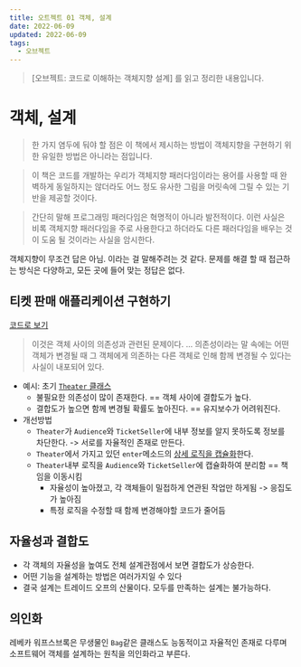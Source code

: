 ```yaml
---
title: 오트젝트 01 객체, 설계
date: 2022-06-09
updated: 2022-06-09
tags:
  - 오브젝트
---
```


> [오브젝트: 코드로 이해하는 객체지향 설계] 를 읽고 정리한 내용입니다.

# 객체, 설계


> 한 가지 염두에 둬야 할 점은 이 책에서 제시하는 방법이 객체지향을 구현하기 위한 유일한 방법은 아니라는 점입니다.

> 이 책은 코드를 개발하는 우리가 객체지향 패러다임이라는 용어를 사용할 때 완벽하게 동일하지는 않더라도 어느 정도 유사한 그림을 머릿속에 그릴 수 있는 기반을 제공할 것이다.

> 간단히 말해 프로그래밍 패러다임은 혁명적이 아니라 발전적이다. 이런 사실은 비록 객체지향 패러다임을 주로 사용한다고 하더라도 다른 패러다임을 배우는 것이 도움 될 것이라는 사실을 암시한다.

객체지향이 무조건 답은 아님. 이라는 걸 말해주려는 것 같다. 문제를 해결 할 때 접근하는 방식은 다양하고, 모든 곳에 들어 맞는 정답은 없다.


## 티켓 판매 애플리케이션 구현하기

[코드로 보기](https://github.com/padawanR0k/wiki/pull/3)

> 이것은 객체 사이의 의존성과 관련된 문제이다.
> ...
> 의존성이라는 말 속에는 어떤 객체가 변경될 때 그 객체에게 의존하는 다른 객체로 인해 함께 변경될 수 있다는 사실이 내포되어 있다.

- 예시: 초기 [`Theater` 클래스](https://github.com/padawanR0k/wiki/pull/3/commits/30413bd873eaec6028b24ad751ff1c3dd762bfca)
  - 불필요한 의존성이 많이 존재한다. == 객체 사이에 결합도가 높다.
  - 결합도가 높으면 함께 변경될 확률도 높아진다. == 유지보수가 어려워진다.
- 개선방법
  - `Theater`가 `Audience`와 `TicketSeller`에 내부 정보를 알지 못하도록 정보를 차단한다. -> 서로를 자율적인 존재로 만든다.
  - `Theater`에서 가지고 있던 `enter`메소드의 [상세 로직을 캡슐화](https://github.com/padawanR0k/wiki/pull/3/commits/b01c2bccfd8d0ecde33a2dadf2c3f28a55a872b6)한다.
  - `Theater`내부 로직을 `Audience`와 `TicketSeller`에 캡슐화하여 분리함 == 책임을 이동시킴
    - 자율성이 높아졌고, 각 객체들이 밀접하게 연관된 작업만 하게됨 -> 응집도가 높아짐
    - 특정 로직을 수정할 때 함께 변경해야할 코드가 줄어듬

## 자율성과 결합도
- 각 객체의 자율성을 높여도 전체 설계관점에서 보면 결합도가 상승한다.
- 어떤 기능을 설계하는 방법은 여러가지일 수 있다
- 결국 설계는 트레이드 오프의 산물이다. 모두를 만족하는 설계는 불가능하다.


## 의인화
레베카 워프스브록은 무생물인 `Bag`같은 클래스도 능동적이고 자율적인 존재로 다루며 소프트웨어 객체를 설계하는 원칙을 의인화라고 부른다.